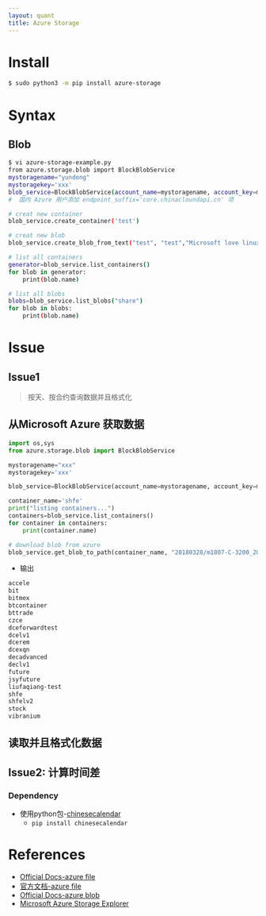 ```yaml
---
layout: quant 
title: Azure Storage
---
```


# Install

```bash
$ sudo python3 -m pip install azure-storage
```
# Syntax

## Blob

```bash
$ vi azure-storage-example.py
from azure.storage.blob import BlockBlobService
mystoragename="yundong"
mystoragekey='xxx'
blob_service=BlockBlobService(account_name=mystoragename, account_key=mystoragekey,endpoint_suffix='core.chinacloudapi.cn')
#  国内 Azure 用户添加 endpoint_suffix='core.chinacloundapi.cn' 项

# creat new container
blob_service.create_container('test')

# creat new blob 
blob_service.create_blob_from_text("test", "test","Microsoft love linux.")

# list all containers
generator=blob_service.list_containers()
for blob in generator:
    print(blob.name)

# list all blobs 
blobs=blob_service.list_blobs("share")
for blob in blobs:
    print(blob.name)
```

# Issue

## Issue1

> 按天、按合约查询数据并且格式化

## 从Microsoft Azure 获取数据

```python
import os,sys
from azure.storage.blob import BlockBlobService

mystoragename="xxx"
mystoragekey='xxx'

blob_service=BlockBlobService(account_name=mystoragename, account_key=mystoragekey,endpoint_suffix='core.chinacloudapi.cn')

container_name='shfe'
print("listing containers...")
containers=blob_service.list_containers()
for container in containers:
    print(container.name)

# download blob from azure
blob_service.get_blob_to_path(container_name, "20180328/m1807-C-3200_20180328.gz", "testgz-0328.gz")
```
- 输出

```bash
accele
bit
bitmex
btcontainer
bttrade
czce
dceforwardtest
dcelv1
dcerem
dcexqn
decadvanced
declv1
future
jsyfuture
liufaqiang-test
shfe
shfelv2
stock
vibranium
```
## 读取并且格式化数据

## Issue2: 计算时间差

### Dependency

- 使用python包-[chinesecalendar](https://github.com/LKI/chinese-calendar)
  - `pip install chinesecalendar`

# References

- [Official Docs-azure file](https://docs.microsoft.com/en-us/azure/storage/blobs/storage-quickstart-blobs-python)
- [官方文档-azure file](https://docs.azure.cn/zh-cn/storage/files/storage-python-how-to-use-file-storage)
- [Official Docs-azure blob](https://docs.microsoft.com/en-us/azure/storage/blobs/storage-quickstart-blobs-python)
- [Microsoft Azure Storage Explorer](https://azure.microsoft.com/en-us/features/storage-explorer/)
